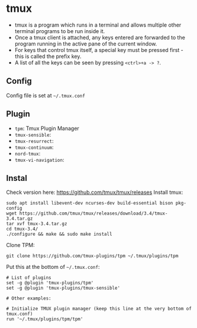 # tmux
* tmux is a program which runs in a terminal and allows multiple other terminal programs to be run inside it.
* Once a tmux client is attached, any keys entered are forwarded to the program running in the active pane of the current window. 
* For keys that control tmux itself, a special key must be pressed first - this is called the prefix key.
* A list of all the keys can be seen by pressing `<ctrl>+a -> ?`.

## Config
Config file is set at `~/.tmux.conf`

## Plugin
+ `tpm`: Tmux Plugin Manager
+ `tmux-sensible`: 
+ `tmux-resurrect`: 
+ `tmux-continuum`: 
+ `nord-tmux`: 
+ `tmux-vi-navigation`: 

## Instal
Check version here: <https://github.com/tmux/tmux/releases>
Install tmux:
```shell
sudo apt install libevent-dev ncurses-dev build-essential bison pkg-config
wget https://github.com/tmux/tmux/releases/download/3.4/tmux-3.4.tar.gz
tar xvf tmux-3.4.tar.gz
cd tmux-3.4/
./configure && make && sudo make install
```
Clone TPM:
```
git clone https://github.com/tmux-plugins/tpm ~/.tmux/plugins/tpm
```
Put this at the bottom of `~/.tmux.conf`:
```
# List of plugins
set -g @plugin 'tmux-plugins/tpm'
set -g @plugin 'tmux-plugins/tmux-sensible'

# Other examples:

# Initialize TMUX plugin manager (keep this line at the very bottom of tmux.conf)
run '~/.tmux/plugins/tpm/tpm'
```
